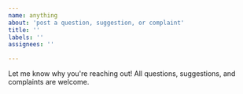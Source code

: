 ```yaml
---
name: anything
about: 'post a question, suggestion, or complaint'
title: ''
labels: ''
assignees: ''

---
```


Let me know why you're reaching out! All questions, suggestions, and complaints are welcome.
